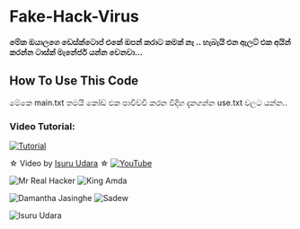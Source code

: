 # Fake-Hack-Virus

#### මේක ඔයාලගෙ ඩෙස්ක්ටොප් එකේ ඔපන් කරාට කමක් නෑ .. හැබැයි එන ඇලට් එක අයින් කරන්න ටාස්ක් මැනේජර් යන්න වෙනවා...


## How To Use This Code

මේකෙ main.txt තමයි කෝඩ් එක පාවිච්චි කරන විදිහ දැනගන්න use.txt වලට යන්න..


### Video Tutorial:

[![Tutorial](https://yt-embed.herokuapp.com/embed?v=fXXEcAkWAFU)](https://www.youtube.com/watch?v=fXXEcAkWAFU)

☆ Video by [Isuru Udara](https://www.youtube.com/watch?v=fXXEcAkWAFU) ☆
[![YouTube](https://img.shields.io/badge/YouTube-Video%20Tutorial-red?logo=youtube)](https://www.youtube.com/watch?v=fXXEcAkWAFU)



![Mr Real Hacker](https://github.com/Real-Hack.png?size=100px)
![King Amda](https://github.com/King-Amda.png?size=100px)


![Damantha Jasinghe](https://github.com/Damantha126.png?size=100px)
![Sadew](https://github.com/Sadew451.png?size=100px)


![Isuru Udara](https://github.com/Sl-Isuwa.png?size=100px)
